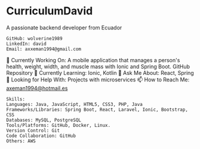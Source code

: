 # CurriculumDavid
A passionate backend developer from Ecuador

    GitHub: wolverine1989
    LinkedIn: david
    Email: axxeman1994@gmail.com

  🔭 Currently Working On: A mobile application that manages a person's health, weight, width, and muscle mass with Ionic and Spring Boot. GitHub Repository
    🌱 Currently Learning: Ionic, Kotlin
    💬 Ask Me About: React, Spring
    🤝 Looking for Help With: Projects with microservices
    📫 How to Reach Me: axeman1994@hotmail.es

    Skills:
    Languages: Java, JavaScript, HTML5, CSS3, PHP, Java
    Frameworks/Libraries: Spring Boot, React, Laravel, Ionic, Bootstrap, CSS
    Databases: MySQL, PostgreSQL
    Tools/Platforms: GitHub, Docker, Linux.
    Version Control: Git
    Code Collaboration: GitHub
    Others: AWS
